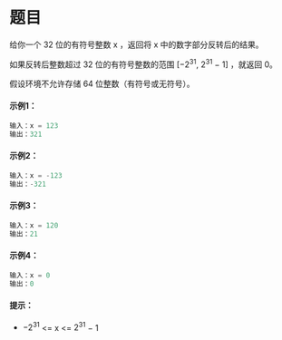 # 题目
给你一个 32 位的有符号整数 x ，返回将 x 中的数字部分反转后的结果。

如果反转后整数超过 32 位的有符号整数的范围 [$−2^{31}$,  $2^{31}$ − 1] ，就返回 0。

假设环境不允许存储 64 位整数（有符号或无符号）。

#### 示例1：
```c++
输入：x = 123
输出：321
```

#### 示例2：
```c++
输入：x = -123
输出：-321
```

#### 示例3：
```c++
输入：x = 120
输出：21
```

#### 示例4：
```c++
输入：x = 0
输出：0
```

#### 提示：

* $−2^{31}$ <= x <= $2^{31}$ − 1